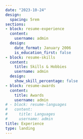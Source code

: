 ```yaml
---
date: "2023-10-24"
design:
  spacing: 5rem
sections:
- block: resume-experience
  content:
    username: admin
  design:
    date_format: January 2006
    is_education_first: false
- block: resume-skills
  content:
    title: Skills & Hobbies
    username: admin
  design:
    show_skill_percentage: false
- block: resume-awards
  content:
    title: Awards
    username: admin
# - block: resume-languages
#   content:
#     title: Languages
#     username: admin
title: Experience
type: landing
---
```

